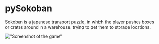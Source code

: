 # pySokoban
Sokoban is a japanese transport puzzle, in which the player pushes boxes or crates around in a warehouse, trying to get them to storage locations.

!["Screenshot of the game"](screenshot.png?raw=true "Screenshot of the game")


